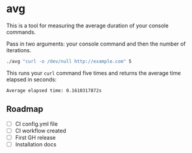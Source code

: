 # avg

This is a tool for measuring the average duration of your console commands.

Pass in two arguments: your console command and then the number of iterations. 

```bash
./avg "curl -o /dev/null http://example.com" 5
```

This runs your `curl` command five times and returns the average time elapsed in seconds:

```
Average elapsed time: 0.1610317872s
```

## Roadmap

- [ ] CI config.yml file
- [ ] CI workflow created
- [ ] First GH release
- [ ] Installation docs
